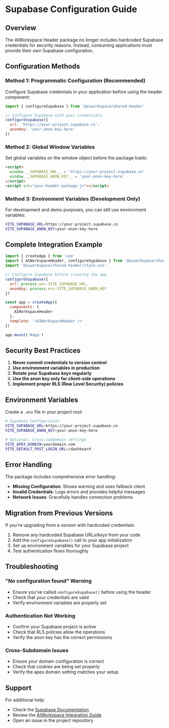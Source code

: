 # Supabase Configuration Guide

## Overview

The AIWorkspace Header package no longer includes hardcoded Supabase credentials for security reasons. Instead, consuming applications must provide their own Supabase configuration.

## Configuration Methods

### Method 1: Programmatic Configuration (Recommended)

Configure Supabase credentials in your application before using the header component:

```javascript
import { configureSupabase } from '@aiworkspace/shared-header'

// Configure Supabase with your credentials
configureSupabase({
  url: 'https://your-project.supabase.co',
  anonKey: 'your-anon-key-here'
})
```

### Method 2: Global Window Variables

Set global variables on the window object before the package loads:

```html
<script>
  window.__SUPABASE_URL__ = 'https://your-project.supabase.co'
  window.__SUPABASE_ANON_KEY__ = 'your-anon-key-here'
</script>
<script src="your-header-package.js"></script>
```

### Method 3: Environment Variables (Development Only)

For development and demo purposes, you can still use environment variables:

```bash
VITE_SUPABASE_URL=https://your-project.supabase.co
VITE_SUPABASE_ANON_KEY=your-anon-key-here
```

## Complete Integration Example

```javascript
import { createApp } from 'vue'
import { AIWorkspaceHeader, configureSupabase } from '@aiworkspace/shared-header'
import '@aiworkspace/shared-header/style.css'

// Configure Supabase before creating the app
configureSupabase({
  url: process.env.VITE_SUPABASE_URL,
  anonKey: process.env.VITE_SUPABASE_ANON_KEY
})

const app = createApp({
  components: {
    AIWorkspaceHeader
  },
  template: '<AIWorkspaceHeader />'
})

app.mount('#app')
```

## Security Best Practices

1. **Never commit credentials to version control**
2. **Use environment variables in production**
3. **Rotate your Supabase keys regularly**
4. **Use the anon key only for client-side operations**
5. **Implement proper RLS (Row Level Security) policies**

## Environment Variables

Create a `.env` file in your project root:

```bash
# Supabase Configuration
VITE_SUPABASE_URL=https://your-project.supabase.co
VITE_SUPABASE_ANON_KEY=your-anon-key-here

# Optional: Cross-subdomain settings
VITE_APEX_DOMAIN=yourdomain.com
VITE_DEFAULT_POST_LOGIN_URL=/dashboard
```

## Error Handling

The package includes comprehensive error handling:

- **Missing Configuration**: Shows warning and uses fallback client
- **Invalid Credentials**: Logs errors and provides helpful messages
- **Network Issues**: Gracefully handles connection problems

## Migration from Previous Versions

If you're upgrading from a version with hardcoded credentials:

1. Remove any hardcoded Supabase URLs/keys from your code
2. Add the `configureSupabase()` call to your app initialization
3. Set up environment variables for your Supabase project
4. Test authentication flows thoroughly

## Troubleshooting

### "No configuration found" Warning
- Ensure you've called `configureSupabase()` before using the header
- Check that your credentials are valid
- Verify environment variables are properly set

### Authentication Not Working
- Confirm your Supabase project is active
- Check that RLS policies allow the operations
- Verify the anon key has the correct permissions

### Cross-Subdomain Issues
- Ensure your domain configuration is correct
- Check that cookies are being set properly
- Verify the apex domain setting matches your setup

## Support

For additional help:
- Check the [Supabase Documentation](https://supabase.com/docs)
- Review the [AIWorkspace Integration Guide](./INTEGRATION_GUIDE.md)
- Open an issue in the project repository
